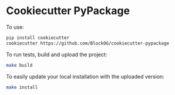 # Cookiecutter PyPackage

To use:

```bash
pip install cookiecutter
cookiecutter https://github.com/BlockOG/cookiecutter-pypackage
```

To run tests, build and upload the project:

```bash
make build
```

To easily update your local installation with the uploaded version:

```bash
make install
```
